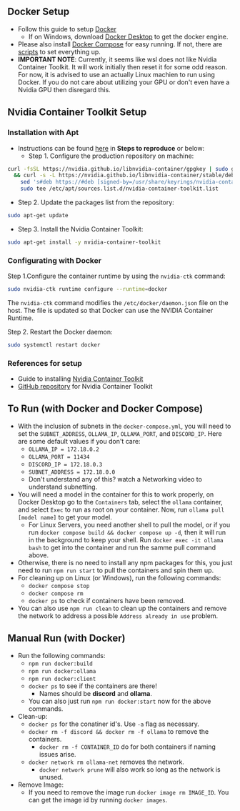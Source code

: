 ## Docker Setup
* Follow this guide to setup [Docker](https://www.digitalocean.com/community/tutorials/how-to-install-and-use-docker-on-ubuntu-20-04)
    * If on Windows, download [Docker Desktop](https://docs.docker.com/desktop/install/windows-install/) to get the docker engine.
* Please also install [Docker Compose](https://docs.docker.com/compose/install/linux/) for easy running. If not, there are [scripts](#manual-run-with-docker) to set everything up.
* **IMPORTANT NOTE**: Currently, it seems like wsl does not like Nvidia Container Toolkit. It will work initially then reset it for some odd reason. For now, it is advised to use an actually Linux machien to run using Docker. If you do not care about utilizing your GPU or don't even have a Nvidia GPU then disregard this.

## Nvidia Container Toolkit Setup
### Installation with Apt
* Instructions can be found [here](https://github.com/kevinthedang/discord-ollama/issues/23) in **Steps to reproduce** or below:
  * Step 1. Configure the production repository on machine:
```sh
curl -fsSL https://nvidia.github.io/libnvidia-container/gpgkey | sudo gpg --dearmor -o /usr/share/keyrings/nvidia-container-toolkit-keyring.gpg \
  && curl -s -L https://nvidia.github.io/libnvidia-container/stable/deb/nvidia-container-toolkit.list | \
    sed 's#deb https://#deb [signed-by=/usr/share/keyrings/nvidia-container-toolkit-keyring.gpg] https://#g' | \
    sudo tee /etc/apt/sources.list.d/nvidia-container-toolkit.list
```
  * Step 2. Update the packages list from the repository:
```sh
sudo apt-get update
```
  * Step 3. Install the Nvidia Container Toolkit:
```sh
sudo apt-get install -y nvidia-container-toolkit
```

### Configurating with Docker
Step 1.Configure the container runtime by using the `nvidia-ctk` command:
```sh
sudo nvidia-ctk runtime configure --runtime=docker
```

The `nvidia-ctk` command modifies the `/etc/docker/daemon.json` file on the host. The file is updated so that Docker can use the NVIDIA Container Runtime.

Step 2. Restart the Docker daemon:
```sh
sudo systemctl restart docker
```

### References for setup
* Guide to installing [Nvidia Container Toolkit](https://docs.nvidia.com/datacenter/cloud-native/container-toolkit/latest/install-guide.html)
* [GitHub repository](https://github.com/NVIDIA/nvidia-container-toolkit?tab=readme-ov-file) for Nvidia Container Toolkit

## To Run (with Docker and Docker Compose)
* With the inclusion of subnets in the `docker-compose.yml`, you will need to set the `SUBNET_ADDRESS`, `OLLAMA_IP`, `OLLAMA_PORT`, and `DISCORD_IP`. Here are some default values if you don't care:
    * `OLLAMA_IP = 172.18.0.2`
    * `OLLAMA_PORT = 11434`
    * `DISCORD_IP = 172.18.0.3`
    * `SUBNET_ADDRESS = 172.18.0.0`
    * Don't understand any of this? watch a Networking video to understand subnetting.
* You will need a model in the container for this to work properly, on Docker Desktop go to the `Containers` tab, select the `ollama` container, and select `Exec` to run as root on your container. Now, run `ollama pull [model name]` to get your model.
    * For Linux Servers, you need another shell to pull the model, or if you run `docker compose build && docker compose up -d`, then it will run in the background to keep your shell. Run `docker exec -it ollama bash` to get into the container and run the samme pull command above.
* Otherwise, there is no need to install any npm packages for this, you just need to run `npm run start` to pull the containers and spin them up.
* For cleaning up on Linux (or Windows), run the following commands:
    * `docker compose stop`
    * `docker compose rm`
    * `docker ps` to check if containers have been removed.
* You can also use `npm run clean` to clean up the containers and remove the network to address a possible `Address already in use` problem.

## Manual Run (with Docker)
* Run the following commands:
    * `npm run docker:build`
    * `npm run docker:ollama`
    * `npm run docker:client`
    * `docker ps` to see if the containers are there!
        * Names should be **discord** and **ollama**.
    * You can also just run `npm run docker:start` now for the above commands.
* Clean-up:
    * `docker ps` for the conatiner id's. Use `-a` flag as necessary.
    * `docker rm -f discord && docker rm -f ollama` to remove the containers.
        * `docker rm -f CONTAINER_ID` do for both containers if naming issues arise.
    * `docker network rm ollama-net` removes the network.
        * `docker network prune` will also work so long as the network is unused.
* Remove Image:
    * If you need to remove the image run `docker image rm IMAGE_ID`. You can get the image id by running `docker images`.